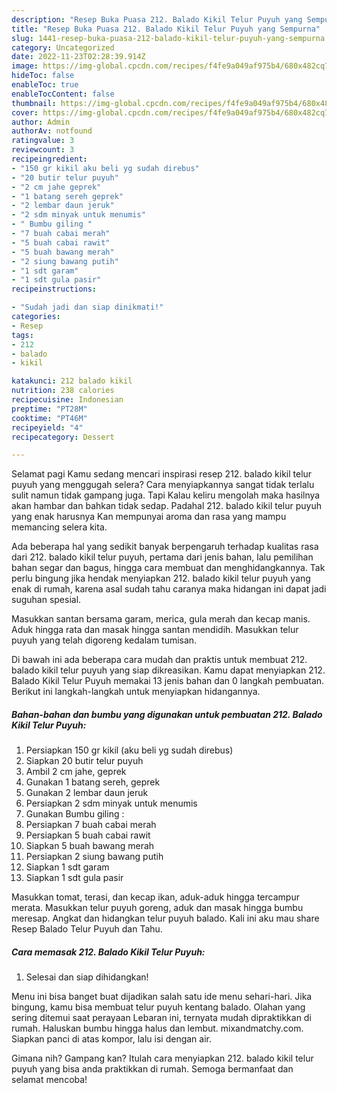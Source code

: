 ```yaml
---
description: "Resep Buka Puasa 212. Balado Kikil Telur Puyuh yang Sempurna"
title: "Resep Buka Puasa 212. Balado Kikil Telur Puyuh yang Sempurna"
slug: 1441-resep-buka-puasa-212-balado-kikil-telur-puyuh-yang-sempurna
category: Uncategorized
date: 2022-11-23T02:28:39.914Z
image: https://img-global.cpcdn.com/recipes/f4fe9a049af975b4/680x482cq70/212-balado-kikil-telur-puyuh-foto-resep-utama.jpg
hideToc: false
enableToc: true
enableTocContent: false
thumbnail: https://img-global.cpcdn.com/recipes/f4fe9a049af975b4/680x482cq70/212-balado-kikil-telur-puyuh-foto-resep-utama.jpg
cover: https://img-global.cpcdn.com/recipes/f4fe9a049af975b4/680x482cq70/212-balado-kikil-telur-puyuh-foto-resep-utama.jpg
author: Admin
authorAv: notfound
ratingvalue: 3
reviewcount: 3
recipeingredient:
- "150 gr kikil aku beli yg sudah direbus"
- "20 butir telur puyuh"
- "2 cm jahe geprek"
- "1 batang sereh geprek"
- "2 lembar daun jeruk"
- "2 sdm minyak untuk menumis"
- " Bumbu giling "
- "7 buah cabai merah"
- "5 buah cabai rawit"
- "5 buah bawang merah"
- "2 siung bawang putih"
- "1 sdt garam"
- "1 sdt gula pasir"
recipeinstructions:

- "Sudah jadi dan siap dinikmati!"
categories:
- Resep
tags:
- 212
- balado
- kikil

katakunci: 212 balado kikil 
nutrition: 238 calories
recipecuisine: Indonesian
preptime: "PT28M"
cooktime: "PT46M"
recipeyield: "4"
recipecategory: Dessert

---
```



Selamat pagi Kamu sedang mencari inspirasi resep 212. balado kikil telur puyuh yang menggugah selera? Cara menyiapkannya sangat tidak terlalu sulit namun tidak gampang juga. Tapi Kalau keliru mengolah maka hasilnya akan hambar dan bahkan tidak sedap. Padahal 212. balado kikil telur puyuh yang enak harusnya Kan mempunyai aroma dan rasa yang mampu memancing selera kita.


Ada beberapa hal yang sedikit banyak berpengaruh terhadap kualitas rasa dari 212. balado kikil telur puyuh, pertama dari jenis bahan, lalu pemilihan bahan segar dan bagus, hingga cara membuat dan menghidangkannya. Tak perlu bingung jika hendak menyiapkan 212. balado kikil telur puyuh yang enak di rumah, karena asal sudah tahu caranya maka hidangan ini dapat jadi suguhan spesial.

Masukkan santan bersama garam, merica, gula merah dan kecap manis. Aduk hingga rata dan masak hingga santan mendidih. Masukkan telur puyuh yang telah digoreng kedalam tumisan.


Di bawah ini ada beberapa cara mudah dan praktis untuk membuat 212. balado kikil telur puyuh yang siap dikreasikan. Kamu dapat menyiapkan 212. Balado Kikil Telur Puyuh memakai 13 jenis bahan dan 0 langkah pembuatan. Berikut ini langkah-langkah untuk menyiapkan hidangannya.

<!--inarticleads1-->

##### Bahan-bahan dan bumbu yang digunakan untuk pembuatan 212. Balado Kikil Telur Puyuh:

1. Persiapkan 150 gr kikil (aku beli yg sudah direbus)
1. Siapkan 20 butir telur puyuh
1. Ambil 2 cm jahe, geprek
1. Gunakan 1 batang sereh, geprek
1. Gunakan 2 lembar daun jeruk
1. Persiapkan 2 sdm minyak untuk menumis
1. Gunakan  Bumbu giling :
1. Persiapkan 7 buah cabai merah
1. Persiapkan 5 buah cabai rawit
1. Siapkan 5 buah bawang merah
1. Persiapkan 2 siung bawang putih
1. Siapkan 1 sdt garam
1. Siapkan 1 sdt gula pasir


Masukkan tomat, terasi, dan kecap ikan, aduk-aduk hingga tercampur merata. Masukkan telur puyuh goreng, aduk dan masak hingga bumbu meresap. Angkat dan hidangkan telur puyuh balado. Kali ini aku mau share Resep Balado Telur Puyuh dan Tahu. 

<!--inarticleads2-->

##### Cara memasak 212. Balado Kikil Telur Puyuh:


1. Selesai dan siap dihidangkan!

Menu ini bisa banget buat dijadikan salah satu ide menu sehari-hari. Jika bingung, kamu bisa membuat telur puyuh kentang balado. Olahan yang sering ditemui saat perayaan Lebaran ini, ternyata mudah dipraktikkan di rumah. Haluskan bumbu hingga halus dan lembut. mixandmatchy.com. Siapkan panci di atas kompor, lalu isi dengan air. 

Gimana nih? Gampang kan? Itulah cara menyiapkan 212. balado kikil telur puyuh yang bisa anda praktikkan di rumah. Semoga bermanfaat dan selamat mencoba!
